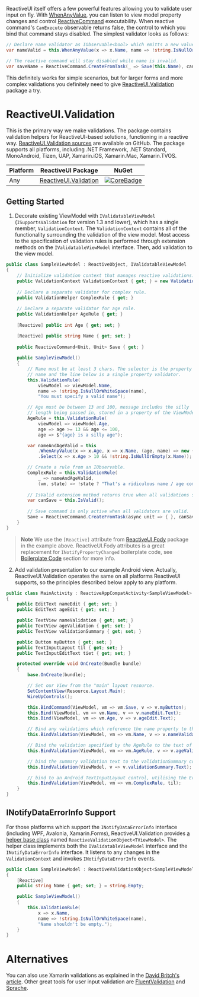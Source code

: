 ReactiveUI itself offers a few powerful features allowing you to validate user input on fly. With [WhenAnyValue](/docs/handbook/when-any/), you can listen to view model property changes and control [ReactiveCommand](/docs/handbook/commands/) executability. When reactive command's `CanExecute` observable returns false, the control to which you bind that command stays disabled. The simplest validator looks as follows:

```cs
// Declare name validator as IObservable<bool> which emitts a new value when name changes.
var nameValid = this.WhenAnyValue(x => x.Name, name => !string.IsNullOrWhiteSpace(name));

// The reactive command will stay disabled while name is invalid.
var saveName = ReactiveCommand.CreateFromTask(_ => Save(this.Name), canExecute: nameValid);
```

This definitely works for simple scenarios, but for larger forms and more complex validations you definitely need to give [ReactiveUI.Validation](https://github.com/reactiveui/reactiveUI.validation/) package a try.

# ReactiveUI.Validation

This is the primary way we make validations. The package contains validation helpers for ReactiveUI-based solutions, functioning in a reactive way. [ReactiveUI.Validation sources](https://github.com/reactiveui/ReactiveUI.Validation) are available on GitHub. The package supports all platforms, including .NET Framework, .NET Standard, MonoAndroid, Tizen, UAP, Xamarin.iOS, Xamarin.Mac, Xamarin.TVOS.

| Platform          | ReactiveUI Package                  | NuGet                |
| ----------------- | ----------------------------------- | -------------------- |
| Any               | [ReactiveUI.Validation][CoreDoc]    | [![CoreBadge]][Core] |

[Core]: https://www.nuget.org/packages/ReactiveUI.Validation/
[CoreBadge]: https://img.shields.io/nuget/v/ReactiveUI.Validation.svg
[CoreDoc]: https://reactiveui.net/docs/handbook/user-input-validation/

## Getting Started

1. Decorate existing ViewModel with `IValidatableViewModel` (`ISupportsValidation` for version 1.3 and lower), which has a single member, `ValidationContext`. The `ValidationContext` contains all of the functionality surrounding the validation of the view model. Most access to the specification of validation rules is performed through extension methods on the `IValidatableViewModel` interface. Then, add validation to the view model.

```cs
public class SampleViewModel : ReactiveObject, IValidatableViewModel
{    
    // Initialize validation context that manages reactive validations.
    public ValidationContext ValidationContext { get; } = new ValidationContext();
    
    // Declare a separate validator for complex rule.
    public ValidationHelper ComplexRule { get; }
    
    // Declare a separate validator for age rule.
    public ValidationHelper AgeRule { get; }
    
    [Reactive] public int Age { get; set; }

    [Reactive] public string Name { get; set; }
    
    public ReactiveCommand<Unit, Unit> Save { get; }
    
    public SampleViewModel()
    {
        // Name must be at least 3 chars. The selector is the property 
        // name and the line below is a single property validator.
        this.ValidationRule(
            viewModel => viewModel.Name,
            name => !string.IsNullOrWhiteSpace(name),
            "You must specify a valid name");

        // Age must be between 13 and 100, message includes the silly 
        // length being passed in, stored in a property of the ViewModel.
        AgeRule = this.ValidationRule(
            viewModel => viewModel.Age,
            age => age >= 13 && age <= 100,
            age => $"{age} is a silly age");

        var nameAndAgeValid = this
            .WhenAnyValue(x => x.Age, x => x.Name, (age, name) => new { Age = age, Name = name })
            .Select(x => x.Age > 10 && !string.IsNullOrEmpty(x.Name));

        // Create a rule from an IObservable.
        ComplexRule = this.ValidationRule(
            _ => nameAndAgeValid,
            (vm, state) => !state ? "That's a ridiculous name / age combination" : string.Empty);
            
        // IsValid extension method returns true when all validations succeed.
        var canSave = this.IsValid();
        
        // Save command is only active when all validators are valid.
        Save = ReactiveCommand.CreateFromTask(async unit => { }, canSave);
    }
}
```

> **Note** We use the `[Reactive]` attribute from [ReactiveUI.Fody](https://www.nuget.org/packages/ReactiveUI.Fody/) package in the example above. ReactiveUI.Fody attributes is a great replacement for `INotifyPropertyChanged` boilerplate code, see [Boilerplate Code](/docs/handbook/view-models/boilerplate-code) section for more info.  

2. Add validation presentation to our example Android view. Actually, ReactiveUI.Validation operates the same on all platforms ReactiveUI supports, so the principles described below apply to any platform.

```cs
public class MainActivity : ReactiveAppCompatActivity<SampleViewModel>
{
    public EditText nameEdit { get; set; }
    public EditText ageEdit { get; set; }

    public TextView nameValidation { get; set; }
    public TextView ageValidation { get; set; }
    public TextView validationSummary { get; set; }

    public Button myButton { get; set; }
    public TextInputLayout til { get; set; }
    public TextInputEditText tiet { get; set; }

    protected override void OnCreate(Bundle bundle)
    {
        base.OnCreate(bundle);

        // Set our View from the "main" layout resource.
        SetContentView(Resource.Layout.Main);
        WireUpControls();

        this.BindCommand(ViewModel, vm => vm.Save, v => v.myButton);
        this.Bind(ViewModel, vm => vm.Name, v => v.nameEdit.Text);
        this.Bind(ViewModel, vm => vm.Age, v => v.ageEdit.Text);

        // Bind any validations which reference the name property to the text of the nameValidation control.
        this.BindValidation(ViewModel, vm => vm.Name, v => v.nameValidation.Text);

        // Bind the validation specified by the AgeRule to the text of the ageValidation control.
        this.BindValidation(ViewModel, vm => vm.AgeRule, v => v.ageValidation.Text);

        // bind the summary validation text to the validationSummary control.
        this.BindValidation(ViewModel, v => v.validationSummary.Text);

        // bind to an Android TextInputLayout control, utilising the Error property.
        this.BindValidation(ViewModel, vm => vm.ComplexRule, til);
    }
}
```

## INotifyDataErrorInfo Support 

For those platforms which support the `INotifyDataErrorInfo` interface (including WPF, Avalonia, Xamarin.Forms), ReactiveUI.Validation provides [a helper base class](https://github.com/reactiveui/ReactiveUI.Validation/blob/main/src/ReactiveUI.Validation/Helpers/ReactiveValidationObject.cs) named `ReactiveValidationObject<TViewModel>`. The helper class implements both the `IValidatableViewModel` interface and the `INotifyDataErrorInfo` interface. It listens to any changes in the `ValidationContext` and invokes `INotifyDataErrorInfo` events. 

```cs
public class SampleViewModel : ReactiveValidationObject<SampleViewModel>
{
    [Reactive]
    public string Name { get; set; } = string.Empty;

    public SampleViewModel()
    {
        this.ValidationRule(
            x => x.Name, 
            name => !string.IsNullOrWhiteSpace(name),
            "Name shouldn't be empty.");
    }
}
```

# Alternatives

You can also use Xamarin validations as explained in the [David Britch's article](https://devblogs.microsoft.com/xamarin/validation-xamarin-forms-enterprise-apps/). Other great tools for user input validation are [FluentValidation](https://github.com/JeremySkinner/FluentValidation) and [Sprache](https://github.com/sprache/Sprache).

